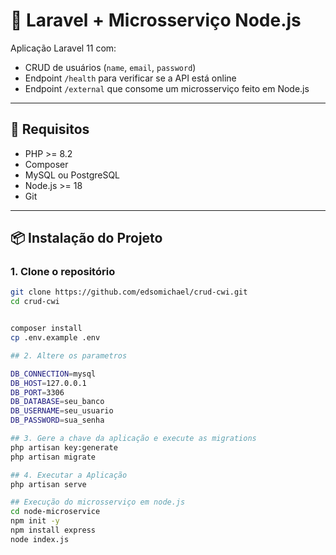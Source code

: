 # 🚀 Laravel + Microsserviço Node.js

Aplicação Laravel 11 com:

- CRUD de usuários (`name`, `email`, `password`)
- Endpoint `/health` para verificar se a API está online
- Endpoint `/external` que consome um microsserviço feito em Node.js

---

## 🧾 Requisitos

- PHP >= 8.2
- Composer
- MySQL ou PostgreSQL
- Node.js >= 18
- Git

---

## 📦 Instalação do Projeto

### 1. Clone o repositório

```bash
git clone https://github.com/edsomichael/crud-cwi.git
cd crud-cwi


composer install
cp .env.example .env

## 2. Altere os parametros

DB_CONNECTION=mysql
DB_HOST=127.0.0.1
DB_PORT=3306
DB_DATABASE=seu_banco
DB_USERNAME=seu_usuario
DB_PASSWORD=sua_senha

## 3. Gere a chave da aplicação e execute as migrations
php artisan key:generate
php artisan migrate

## 4. Executar a Aplicação
php artisan serve

## Execução do microsserviço em node.js
cd node-microservice
npm init -y
npm install express
node index.js

